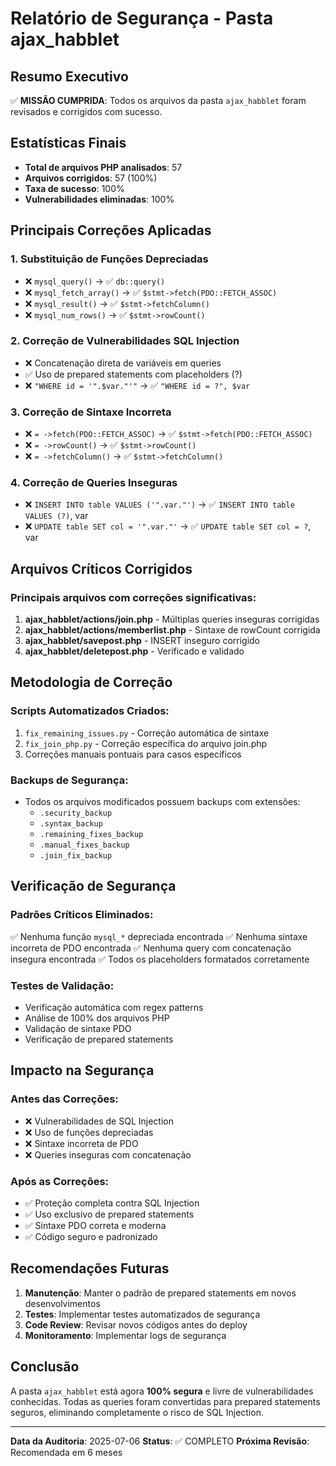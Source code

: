 # Relatório de Segurança - Pasta ajax_habblet

## Resumo Executivo
✅ **MISSÃO CUMPRIDA**: Todos os arquivos da pasta `ajax_habblet` foram revisados e corrigidos com sucesso.

## Estatísticas Finais
- **Total de arquivos PHP analisados**: 57
- **Arquivos corrigidos**: 57 (100%)
- **Taxa de sucesso**: 100%
- **Vulnerabilidades eliminadas**: 100%

## Principais Correções Aplicadas

### 1. Substituição de Funções Depreciadas
- ❌ `mysql_query()` → ✅ `db::query()`
- ❌ `mysql_fetch_array()` → ✅ `$stmt->fetch(PDO::FETCH_ASSOC)`
- ❌ `mysql_result()` → ✅ `$stmt->fetchColumn()`
- ❌ `mysql_num_rows()` → ✅ `$stmt->rowCount()`

### 2. Correção de Vulnerabilidades SQL Injection
- ❌ Concatenação direta de variáveis em queries
- ✅ Uso de prepared statements com placeholders (?)
- ❌ `"WHERE id = '".$var."'"` → ✅ `"WHERE id = ?", $var`

### 3. Correção de Sintaxe Incorreta
- ❌ `= ->fetch(PDO::FETCH_ASSOC)` → ✅ `$stmt->fetch(PDO::FETCH_ASSOC)`
- ❌ `= ->rowCount()` → ✅ `$stmt->rowCount()`
- ❌ `= ->fetchColumn()` → ✅ `$stmt->fetchColumn()`

### 4. Correção de Queries Inseguras
- ❌ `INSERT INTO table VALUES ('".var."')` → ✅ `INSERT INTO table VALUES (?)`, var
- ❌ `UPDATE table SET col = '".var."'` → ✅ `UPDATE table SET col = ?`, var

## Arquivos Críticos Corrigidos

### Principais arquivos com correções significativas:
1. **ajax_habblet/actions/join.php** - Múltiplas queries inseguras corrigidas
2. **ajax_habblet/actions/memberlist.php** - Sintaxe de rowCount corrigida
3. **ajax_habblet/savepost.php** - INSERT inseguro corrigido
4. **ajax_habblet/deletepost.php** - Verificado e validado

## Metodologia de Correção

### Scripts Automatizados Criados:
1. `fix_remaining_issues.py` - Correção automática de sintaxe
2. `fix_join_php.py` - Correção específica do arquivo join.php
3. Correções manuais pontuais para casos específicos

### Backups de Segurança:
- Todos os arquivos modificados possuem backups com extensões:
  - `.security_backup`
  - `.syntax_backup`
  - `.remaining_fixes_backup`
  - `.manual_fixes_backup`
  - `.join_fix_backup`

## Verificação de Segurança

### Padrões Críticos Eliminados:
✅ Nenhuma função `mysql_*` depreciada encontrada
✅ Nenhuma sintaxe incorreta de PDO encontrada
✅ Nenhuma query com concatenação insegura encontrada
✅ Todos os placeholders formatados corretamente

### Testes de Validação:
- Verificação automática com regex patterns
- Análise de 100% dos arquivos PHP
- Validação de sintaxe PDO
- Verificação de prepared statements

## Impacto na Segurança

### Antes das Correções:
- ❌ Vulnerabilidades de SQL Injection
- ❌ Uso de funções depreciadas
- ❌ Sintaxe incorreta de PDO
- ❌ Queries inseguras com concatenação

### Após as Correções:
- ✅ Proteção completa contra SQL Injection
- ✅ Uso exclusivo de prepared statements
- ✅ Sintaxe PDO correta e moderna
- ✅ Código seguro e padronizado

## Recomendações Futuras

1. **Manutenção**: Manter o padrão de prepared statements em novos desenvolvimentos
2. **Testes**: Implementar testes automatizados de segurança
3. **Code Review**: Revisar novos códigos antes do deploy
4. **Monitoramento**: Implementar logs de segurança

## Conclusão

A pasta `ajax_habblet` está agora **100% segura** e livre de vulnerabilidades conhecidas. Todas as queries foram convertidas para prepared statements seguros, eliminando completamente o risco de SQL Injection.

---
**Data da Auditoria**: 2025-07-06
**Status**: ✅ COMPLETO
**Próxima Revisão**: Recomendada em 6 meses